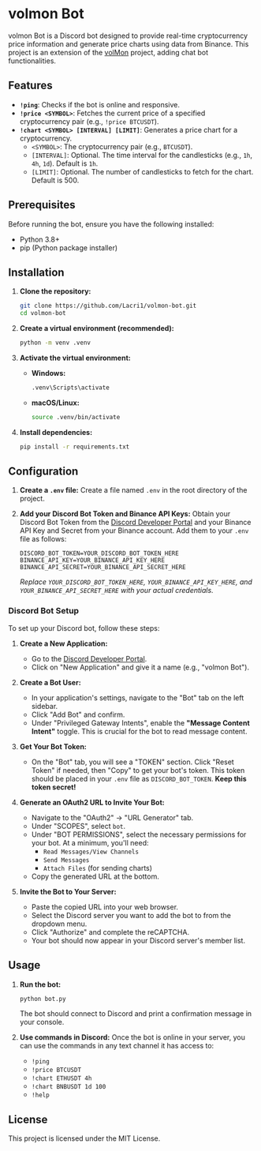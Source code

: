 # volmon Bot

volmon Bot is a Discord bot designed to provide real-time cryptocurrency price information and generate price charts using data from Binance. This project is an extension of the [volMon](https://github.com/Lacri1/VolMon) project, adding chat bot functionalities.

## Features

*   **`!ping`**: Checks if the bot is online and responsive.
*   **`!price <SYMBOL>`**: Fetches the current price of a specified cryptocurrency pair (e.g., `!price BTCUSDT`).
*   **`!chart <SYMBOL> [INTERVAL] [LIMIT]`**: Generates a price chart for a cryptocurrency.
    *   `<SYMBOL>`: The cryptocurrency pair (e.g., `BTCUSDT`).
    *   `[INTERVAL]`: Optional. The time interval for the candlesticks (e.g., `1h`, `4h`, `1d`). Default is `1h`.
    *   `[LIMIT]`: Optional. The number of candlesticks to fetch for the chart. Default is 500.

## Prerequisites

Before running the bot, ensure you have the following installed:

*   Python 3.8+
*   pip (Python package installer)

## Installation

1.  **Clone the repository:**
    ```bash
    git clone https://github.com/Lacri1/volmon-bot.git
    cd volmon-bot
    ```

2.  **Create a virtual environment (recommended):**
    ```bash
    python -m venv .venv
    ```

3.  **Activate the virtual environment:**
    *   **Windows:**
        ```bash
        .venv\Scripts\activate
        ```
    *   **macOS/Linux:**
        ```bash
        source .venv/bin/activate
        ```

4.  **Install dependencies:**
    ```bash
    pip install -r requirements.txt
    ```

## Configuration

1.  **Create a `.env` file:**
    Create a file named `.env` in the root directory of the project.

2.  **Add your Discord Bot Token and Binance API Keys:**
    Obtain your Discord Bot Token from the [Discord Developer Portal](https://discord.com/developers/applications) and your Binance API Key and Secret from your Binance account. Add them to your `.env` file as follows:

    ```
    DISCORD_BOT_TOKEN=YOUR_DISCORD_BOT_TOKEN_HERE
    BINANCE_API_KEY=YOUR_BINANCE_API_KEY_HERE
    BINANCE_API_SECRET=YOUR_BINANCE_API_SECRET_HERE
    ```
    *Replace `YOUR_DISCORD_BOT_TOKEN_HERE`, `YOUR_BINANCE_API_KEY_HERE`, and `YOUR_BINANCE_API_SECRET_HERE` with your actual credentials.*

### Discord Bot Setup

To set up your Discord bot, follow these steps:

1.  **Create a New Application:**
    *   Go to the [Discord Developer Portal](https://discord.com/developers/applications).
    *   Click on "New Application" and give it a name (e.g., "volmon Bot").

2.  **Create a Bot User:**
    *   In your application's settings, navigate to the "Bot" tab on the left sidebar.
    *   Click "Add Bot" and confirm.
    *   Under "Privileged Gateway Intents", enable the **"Message Content Intent"** toggle. This is crucial for the bot to read message content.

3.  **Get Your Bot Token:**
    *   On the "Bot" tab, you will see a "TOKEN" section. Click "Reset Token" if needed, then "Copy" to get your bot's token. This token should be placed in your `.env` file as `DISCORD_BOT_TOKEN`. **Keep this token secret!**

4.  **Generate an OAuth2 URL to Invite Your Bot:**
    *   Navigate to the "OAuth2" -> "URL Generator" tab.
    *   Under "SCOPES", select `bot`.
    *   Under "BOT PERMISSIONS", select the necessary permissions for your bot. At a minimum, you'll need:
        *   `Read Messages/View Channels`
        *   `Send Messages`
        *   `Attach Files` (for sending charts)
    *   Copy the generated URL at the bottom.

5.  **Invite the Bot to Your Server:**
    *   Paste the copied URL into your web browser.
    *   Select the Discord server you want to add the bot to from the dropdown menu.
    *   Click "Authorize" and complete the reCAPTCHA.
    *   Your bot should now appear in your Discord server's member list.

## Usage

1.  **Run the bot:**
    ```bash
    python bot.py
    ```
    The bot should connect to Discord and print a confirmation message in your console.

2.  **Use commands in Discord:**
    Once the bot is online in your server, you can use the commands in any text channel it has access to:
    *   `!ping`
    *   `!price BTCUSDT`
    *   `!chart ETHUSDT 4h`
    *   `!chart BNBUSDT 1d 100`
    *   `!help`

## License

This project is licensed under the MIT License.